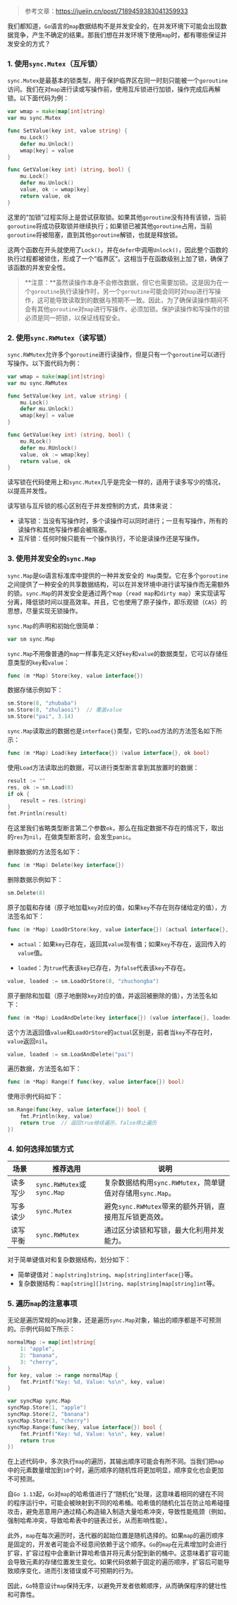 > 参考文章：https://juejin.cn/post/7189459383041359933

我们都知道，`Go`语言的`map`数据结构不是并发安全的，在并发环境下可能会出现数据竞争，产生不确定的结果。那我们想在并发环境下使用`map`时，都有哪些保证并发安全的方式？

### 1. 使用`sync.Mutex`（互斥锁）

`sync.Mutex`是最基本的锁类型，用于保护临界区在同一时刻只能被一个`goroutine`访问。我们在对`map`进行读或写操作前，使用互斥锁进行加锁，操作完成后再解锁。以下面代码为例：

```go
var wmap = make(map[int]string)
var mu sync.Mutex

func SetValue(key int, value string) {
	mu.Lock()
	defer mu.Unlock()
	wmap[key] = value
}

func GetValue(key int) (string, bool) {
	mu.Lock()
	defer mu.Unlock()
	value, ok := wmap[key]
	return value, ok
}
```

这里的“加锁”过程实际上是尝试获取锁。如果其他`goroutine`没有持有该锁，当前`goroutine`将成功获取锁并继续执行；如果锁已被其他`goroutine`占用，当前`goroutine`将被阻塞，直到其他`goroutine`解锁，也就是释放锁。

这两个函数在开头就使用了`Lock()`，并在`defer`中调用`Unlock()`，因此整个函数的执行过程都被锁住，形成了一个“临界区”。这相当于在函数级别上加了锁，确保了该函数的并发安全性。

> **注意：**虽然读操作本身不会修改数据，但它也需要加锁。这是因为在一个`goroutine`执行读操作时，另一个`goroutine`可能会同时对`map`进行写操作，这可能导致读取到的数据与预期不一致。因此，为了确保读操作期间不会有其他`goroutine`对`map`进行写操作，必须加锁。保护读操作和写操作的锁必须是同一把锁，以保证线程安全。

### 2. 使用`sync.RWMutex`（读写锁）

`sync.RWMutex`允许多个`goroutine`进行读操作，但是只有一个`goroutine`可以进行写操作。以下面代码为例：

```go
var wmap = make(map[int]string)
var mu sync.RWMutex

func SetValue(key int, value string) {
	mu.Lock()
	defer mu.Unlock()
	wmap[key] = value
}

func GetValue(key int) (string, bool) {
	mu.RLock()
	defer mu.RUnlock()
	value, ok := wmap[key]
	return value, ok
}
```

读写锁在代码使用上和`sync.Mutex`几乎是完全一样的，适用于读多写少的情况，以提高并发性。

读写锁与互斥锁的核心区别在于并发控制的方式，具体来说：

- 读写锁：当没有写操作时，多个读操作可以同时进行；一旦有写操作，所有的读操作和其他写操作都会被阻塞。
- 互斥锁：任何时候只能有一个操作执行，不论是读操作还是写操作。

### 3. 使用并发安全的`sync.Map`

`sync.Map`是` Go `语言标准库中提供的一种并发安全的` Map`类型。它在多个`goroutine`之间提供了一种安全的共享数据结构，可以在并发环境中进行读写操作而无需额外的锁。`sync.Map`的并发安全是通过两个`map`（`read map`和`dirty map`）来实现读写分离，降低锁时间以提高效率。并且，它也使用了原子操作，即乐观锁（`CAS`）的思想，尽量实现无锁操作。

`sync.Map`的声明和初始化很简单：

```go
var sm sync.Map
```

`sync.Map`不用像普通的`map`一样事先定义好`key`和`value`的数据类型，它可以存储任意类型的`key`和`value`：

```go
func (m *Map) Store(key, value interface{})
```

数据存储示例如下：
```go
sm.Store(8, "zhubaba")
sm.Store(8, "zhulaosi")  // 覆盖value
sm.Store("pai", 3.14)
```

`sync.Map`读取出的数据也是`interface{}`类型，它的`Load`方法的方法签名如下所示：

```go
func (m *Map) Load(key interface{}) (value interface{}, ok bool)
```

使用`Load`方法读取出的数据，可以进行类型断言拿到其放置时的数据：
```go
result := ""
res, ok := sm.Load(8)
if ok {
	result = res.(string)
}
fmt.Println(result)
```

在这里我们省略类型断言第二个参数`ok`，那么在指定数据不存在的情况下，取出的`res`为`nil`，在做类型断言时，会发生`panic`。

删除数据的方法签名如下：

```go
func (m *Map) Delete(key interface{})
```

删除数据示例如下：
```go
sm.Delete(8)
```

原子加载和存储（原子地加载`key`对应的值，如果` key `不存在则存储给定的值），方法签名如下：

```go
func (m *Map) LoadOrStore(key, value interface{}) (actual interface{}, loaded bool)
```

- `actual`：如果`key`已存在，返回其`value`现有值；如果`key`不存在，返回传入的`value`值。

- `loaded`：为`true`代表该`key`已存在，为`false`代表该`key`不存在。

```go
value, loaded := sm.LoadOrStore(8, "zhuchongba")
```

原子删除和加载（原子地删除`key`对应的值，并返回被删除的值），方法签名如下：

```go
func (m *Map) LoadAndDelete(key interface{}) (value interface{}, loaded bool)
```

这个方法返回值`value`和`LoadOrStore`的`actual`区别是，前者当`key`不存在时，`value`返回`nil`。

```go
value, loaded := sm.LoadAndDelete("pai")
```

遍历数据，方法签名如下：

```go
func (m *Map) Range(f func(key, value interface{}) bool)
```

使用示例代码如下：
```go
sm.Range(func(key, value interface{}) bool {
	fmt.Println(key, value)
	return true  // 返回true继续遍历，false停止遍历
})
```

### 4. 如何选择加锁方式

| 场景     | 推荐选用                   | 说明                                                       |
| -------- | -------------------------- | ---------------------------------------------------------- |
| 读多写少 | `sync.RWMutex`或`sync.Map` | 复杂数据结构用`sync.RWMutex`，简单键值对存储用`sync.Map`。 |
| 写多读少 | `sync.Mutex`               | 避免`sync.RWMutex`带来的额外开销，直接用互斥锁更高效。     |
| 读写平衡 | `sync.RWMutex`             | 通过区分读锁和写锁，最大化利用并发能力。                   |

对于简单键值对和复杂数据结构，划分如下：

- 简单键值对：`map[string]string`、`map[string]interface{}`等。
- 复杂数据结构：`map[string][]string`、`map[string]map[string]int`等。

### 5. 遍历`map`的注意事项

无论是遍历常规的`map`对象，还是遍历`sync.Map`对象，输出的顺序都是不可预测的。示例代码如下所示：

```go
normalMap := map[int]string{
	1: "apple",
	2: "banana",
	3: "cherry",
}
for key, value := range normalMap {
	fmt.Printf("Key: %d, Value: %s\n", key, value)
}

var syncMap sync.Map
syncMap.Store(1, "apple")
syncMap.Store(2, "banana")
syncMap.Store(3, "cherry")
syncMap.Range(func(key, value interface{}) bool {
	fmt.Printf("Key: %d, Value: %s\n", key, value)
	return true
})
```

在上述代码中，多次执行`map`的遍历，其输出顺序可能会有所不同。当我们把`map`中的元素数量增加到`10`个时，遍历顺序的随机性将更加明显，顺序变化也会更加不可预测。

自`Go 1.13`起，`Go`对`map`的哈希值进行了“随机化”处理，这意味着相同的键在不同的程序运行中，可能会被映射到不同的哈希桶。哈希值的随机化旨在防止哈希碰撞攻击，避免恶意用户通过精心构造输入制造大量哈希冲突，导致性能瓶颈（例如，强制哈希冲突，导致哈希表中的链表过长，从而影响性能）。

此外，`map`在每次遍历时，迭代器的起始位置是随机选择的。如果`map`的遍历顺序是固定的，开发者可能会不经意间依赖于这个顺序。`Go`的`map`在元素增加时会进行扩容，扩容过程中会重新计算哈希值并将元素分配到新的桶中。这意味着扩容可能会导致元素的存储位置发生变化。如果代码依赖于固定的遍历顺序，扩容后可能导致顺序变化，进而引发错误或不可预期的行为。

因此，`Go`特意设计`map`保持无序，以避免开发者依赖顺序，从而确保程序的健壮性和可靠性。
